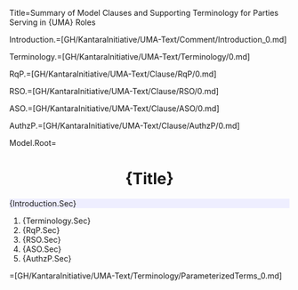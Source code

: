Title=Summary of Model Clauses and Supporting Terminology for Parties Serving in {UMA} Roles

Introduction.=[GH/KantaraInitiative/UMA-Text/Comment/Introduction_0.md]

Terminology.=[GH/KantaraInitiative/UMA-Text/Terminology/0.md]

RqP.=[GH/KantaraInitiative/UMA-Text/Clause/RqP/0.md]

RSO.=[GH/KantaraInitiative/UMA-Text/Clause/RSO/0.md]

ASO.=[GH/KantaraInitiative/UMA-Text/Clause/ASO/0.md]

AuthzP.=[GH/KantaraInitiative/UMA-Text/Clause/AuthzP/0.md]

Model.Root=<h1 align="center">{Title}</h1><div style="background-color: #EEEEFF">{Introduction.Sec}</div><ol><li>{Terminology.Sec}<li>{RqP.Sec}<li>{RSO.Sec}<li>{ASO.Sec}<li>{AuthzP.Sec}</ol>

=[GH/KantaraInitiative/UMA-Text/Terminology/ParameterizedTerms_0.md]